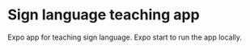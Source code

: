 # Sign language teaching app

Expo app for teaching sign language. Expo start to run the app locally.

